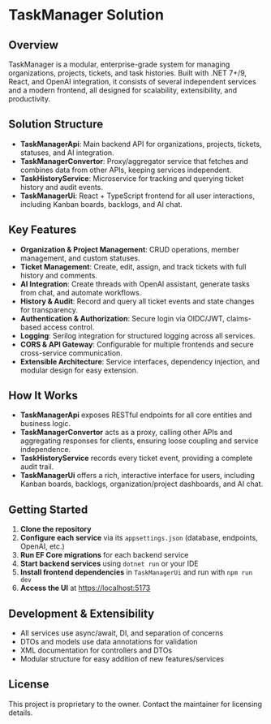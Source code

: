 # TaskManager Solution

## Overview

TaskManager is a modular, enterprise-grade system for managing organizations, projects, tickets, and task histories. Built with .NET 7+/9, React, and OpenAI integration, it consists of several independent services and a modern frontend, all designed for scalability, extensibility, and productivity.

## Solution Structure

- **TaskManagerApi**: Main backend API for organizations, projects, tickets, statuses, and AI integration.
- **TaskManagerConvertor**: Proxy/aggregator service that fetches and combines data from other APIs, keeping services independent.
- **TaskHistoryService**: Microservice for tracking and querying ticket history and audit events.
- **TaskManagerUi**: React + TypeScript frontend for all user interactions, including Kanban boards, backlogs, and AI chat.

## Key Features

- **Organization & Project Management**: CRUD operations, member management, and custom statuses.
- **Ticket Management**: Create, edit, assign, and track tickets with full history and comments.
- **AI Integration**: Create threads with OpenAI assistant, generate tasks from chat, and automate workflows.
- **History & Audit**: Record and query all ticket events and state changes for transparency.
- **Authentication & Authorization**: Secure login via OIDC/JWT, claims-based access control.
- **Logging**: Serilog integration for structured logging across all services.
- **CORS & API Gateway**: Configurable for multiple frontends and secure cross-service communication.
- **Extensible Architecture**: Service interfaces, dependency injection, and modular design for easy extension.

## How It Works

- **TaskManagerApi** exposes RESTful endpoints for all core entities and business logic.
- **TaskManagerConvertor** acts as a proxy, calling other APIs and aggregating responses for clients, ensuring loose coupling and service independence.
- **TaskHistoryService** records every ticket event, providing a complete audit trail.
- **TaskManagerUi** offers a rich, interactive interface for users, including Kanban boards, backlogs, organization/project dashboards, and AI chat.

## Getting Started

1. **Clone the repository**
2. **Configure each service** via its `appsettings.json` (database, endpoints, OpenAI, etc.)
3. **Run EF Core migrations** for each backend service
4. **Start backend services** using `dotnet run` or your IDE
5. **Install frontend dependencies** in `TaskManagerUi` and run with `npm run dev`
6. **Access the UI** at [https://localhost:5173](https://localhost:5173)

## Development & Extensibility

- All services use async/await, DI, and separation of concerns
- DTOs and models use data annotations for validation
- XML documentation for controllers and DTOs
- Modular structure for easy addition of new features/services

## License

This project is proprietary to the owner. Contact the maintainer for licensing details.
